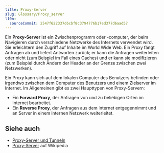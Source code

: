 ```yaml
---
title: Proxy-Server
slug: Glossary/Proxy_server
l10n:
  sourceCommit: 2547f622337d6cbf8c3794776b17ed377d6aad57
---
```


Ein **Proxy-Server** ist ein Zwischenprogramm oder -computer, der beim Navigieren durch verschiedene Netzwerke des Internets verwendet wird. Sie erleichtern den Zugriff auf Inhalte im World Wide Web. Ein Proxy fängt Anfragen ab und liefert Antworten zurück; er kann die Anfragen weiterleiten oder nicht (zum Beispiel im Fall eines Caches) und er kann sie modifizieren (zum Beispiel durch Ändern der Header an der Grenze zwischen zwei Netzwerken).

Ein Proxy kann sich auf dem lokalen Computer des Benutzers befinden oder irgendwo zwischen dem Computer des Benutzers und einem Zielserver im Internet. Im Allgemeinen gibt es zwei Haupttypen von Proxy-Servern:

- Ein **Forward Proxy**, der Anfragen von und zu beliebigen Orten im Internet bearbeitet.
- Ein **Reverse Proxy**, der Anfragen aus dem Internet entgegennimmt und an Server in einem internen Netzwerk weiterleitet.

## Siehe auch

- [Proxy-Server und Tunneln](/de/docs/Web/HTTP/Guides/Proxy_servers_and_tunneling)
- [Proxy-Server](https://en.wikipedia.org/wiki/Proxy_server) auf Wikipedia
